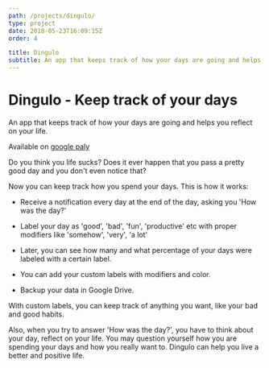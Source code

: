 ```yaml
---
path: /projects/dingulo/
type: project
date: 2018-05-23T16:09:15Z
order: 4

title: Dingulo
subtitle: An app that keeps track of how your days are going and helps you reflect on your life.
---
```


# Dingulo - Keep track of your days

An app that keeps track of how your days are going and helps you reflect on your life.

Available on [google paly ](https://play.google.com/store/apps/details?id=com.dingulu&hl=en&gl=US)

Do you think you life sucks? Does it ever happen that you pass a pretty good day and you don't even notice that?

Now you can keep track how you spend your days. This is how it works:

- Receive a notification every day at the end of the day, asking you 'How was the day?'

- Label your day as 'good', 'bad', 'fun', 'productive' etc with proper modifiers like 'somehow', 'very', 'a lot'

- Later, you can see how many and what percentage of your days were labeled with a certain label.

- You can add your custom labels with modifiers and color.

- Backup your data in Google Drive.

With custom labels, you can keep track of anything you want, like your bad and good habits.

Also, when you try to answer 'How was the day?', you have to think about your day, reflect on your life. You may question yourself how you are spending your days and how you really want to. Dingulo can help you live a better and positive life.
